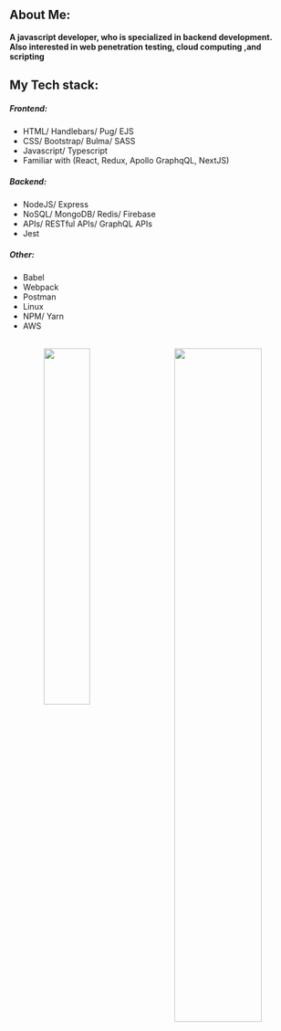 
## About Me:
**A javascript developer, who is specialized in backend development.<br/> Also interested in web penetration testing, cloud computing ,and scripting**


## My Tech stack:
##### Frontend: 
- HTML/ Handlebars/ Pug/ EJS
- CSS/ Bootstrap/ Bulma/ SASS
- Javascript/ Typescript
- Familiar with (React, Redux, Apollo GraphqQL, NextJS)
##### Backend:
- NodeJS/ Express
- NoSQL/ MongoDB/ Redis/ Firebase
- APIs/ RESTful APIs/ GraphQL APIs
- Jest

##### Other:
- Babel
- Webpack
- Postman
- Linux
- NPM/ Yarn
- AWS

<br/>

<div align="center">
  <img align="left" width="40%" src="https://github-readme-stats-eight-theta.vercel.app/api/top-langs/?username=AhmedElgaidi&layout=compact&langs_count=6&theme=radical">

  <img align="right" width="55%" src="https://github-readme-stats-eight-theta.vercel.app/api?username=AhmedElgaidi&show_icons=true&theme=radical&include_all_commits=true&count_private=true&hide=issues"/>

 </div>
  
  
  
  
  
 

